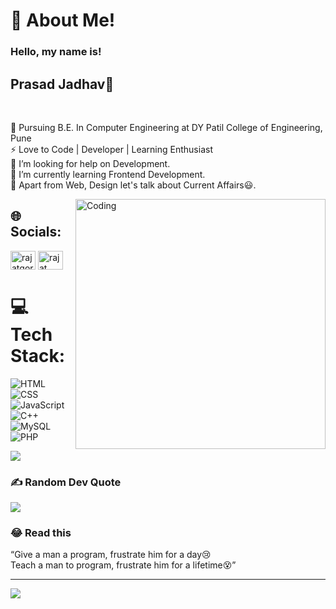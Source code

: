 # 💫 About Me!
### Hello, my name is!<br>
## Prasad Jadhav👋<br>
<br>

🔭 Pursuing B.E. In Computer Engineering at DY Patil College of Engineering, Pune <br>⚡ Love to Code | Developer | Learning Enthusiast <br>🤝 I’m looking for help on Development.<br>🌱 I’m  currently learning Frontend Development.<br>💬 Apart from Web, Design let's talk about Current Affairs:smiley:.<br>

<img align="right" alt="Coding" width="400" src="https://cdn.dribbble.com/users/1059583/screenshots/4171367/coding-freak.gif">

## 🌐 Socials:
<a href="https://twitter.com/prasadjadhav154" target="blank"><img align="center" src="https://raw.githubusercontent.com/rahuldkjain/github-profile-readme-generator/master/src/images/icons/Social/twitter.svg" alt="rajatgore3" height="30" width="40" /></a>
<a href="https://www.linkedin.com/in/prasad-jadhav-610668228/" target="blank"><img align="center" src="https://raw.githubusercontent.com/rahuldkjain/github-profile-readme-generator/master/src/images/icons/Social/linked-in-alt.svg" alt="rajat gore" height="30" width="40" /></a>
</p>



# 💻 Tech Stack:
![HTML](https://img.shields.io/badge/HTML-%23E34F26.svg?style=for-the-badge&logo=html5&logoColor=white)
![CSS](https://img.shields.io/badge/CSS-%231572B6.svg?style=for-the-badge&logo=css3&logoColor=white)
![JavaScript](https://img.shields.io/badge/JavaScript-%23F7DF1E.svg?style=for-the-badge&logo=javascript&logoColor=black)
![C++](https://img.shields.io/badge/c++-%2300599C.svg?style=for-the-badge&logo=c%2B%2B&logoColor=white)
![MySQL](https://img.shields.io/badge/mysql-%2300f.svg?style=for-the-badge&logo=mysql&logoColor=white) 
![PHP](https://img.shields.io/badge/PHP-%234F5B93.svg?style=for-the-badge&logo=php&logoColor=white)

![](https://github-readme-streak-stats.herokuapp.com/?user=prasadjadhav153&theme=dark&hide_border=false)<br/>

### ✍️ Random Dev Quote
![](https://quotes-github-readme.vercel.app/api?type=horizontal&theme=radical)

### 😂 Read this<br>
“Give a man a program, frustrate him for a day😢<br>
Teach a man to program, frustrate him for a lifetime😵”

---
[![](https://visitcount.itsvg.in/api?id=vishakha0411&icon=0&color=1)](https://visitcount.itsvg.in)
